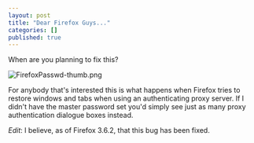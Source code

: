 ```yaml
---
layout: post
title: "Dear Firefox Guys..."
categories: []
published: true
---
```


When are you planning to fix this?

<img alt="FirefoxPasswd-thumb.png" src="http://danbarber.me.s3.amazonaws.com/images/2009-08-28-dear-firefox-guys-1/FirefoxPasswd-thumb.png">

For anybody that's interested this is what happens when Firefox tries to restore windows and tabs when using an authenticating proxy server. If I didn't have the master password set you'd simply see just as many proxy authentication dialogue boxes instead.

*Edit*: I believe, as of Firefox 3.6.2, that this bug has been fixed.
